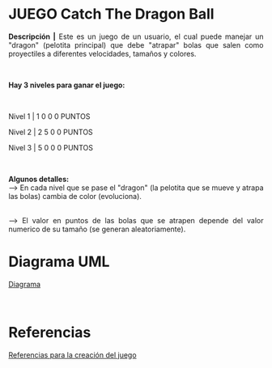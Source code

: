 # **JUEGO Catch The Dragon Ball**
 
<div style="text-align: justify">

**Descripción |** Este es un juego de un usuario, el cual puede manejar un "dragon" (pelotita principal) que debe "atrapar" bolas que salen como proyectiles a diferentes velocidades, tamaños y colores. 

<br>
<div/>

**Hay 3 niveles para ganar el juego:**

<br>


Nivel 1     |     1 0 0 0     PUNTOS
<br>


Nivel 2     |     2 5 0 0     PUNTOS
<br>


Nivel 3     |     5 0 0 0     PUNTOS

<br>
<div/>

**Algunos detalles:**
<br> 
-->  En cada nivel que se pase el "dragon" (la pelotita que se mueve y atrapa las bolas) cambia de color (evoluciona).

<br>
-->  El valor en puntos de las bolas que se atrapen depende del valor numerico de su tamaño (se generan aleatoriamente).


<br>
<div/>

# Diagrama UML
[Diagrama](./Diagrama%20UML/)

<br>
<div/>

# Referencias 
[Referencias para la creación del juego](./Referencias/)


